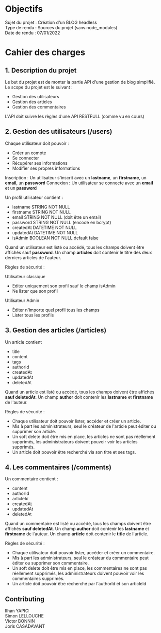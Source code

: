 # Objectifs

Sujet du projet : Création d'un BLOG headless  
Type de rendu : Sources du projet (sans node_modules)  
Date de rendu : 07/01/2022

# Cahier des charges
## 1. Description du projet

Le but du projet est de monter la partie API d'une gestion de blog simplifié.
Le scope du projet est le suivant :
- Gestion des utilisateurs
- Gestion des articles
- Gestion des commentaires  

L'API doit suivre les règles d'une API RESTFULL (comme vu en cours)

## 2. Gestion des utilisateurs (/users)

Chaque utilisateur doit pouvoir :

- Créer un compte
- Se connecter
- Récupérer ses informations
- Modifier ses propres informations  

Inscription : Un utilisateur s'inscrit avec un **lastname**, un **firstname**, un **email**, un **password**
Connexion : Un utilisateur se connecte avec un **email** et un **password**  

Un profil utilisateur contient :
- lastname STRING NOT NULL
- firstname STRING NOT NULL
- email STRING NOT NULL (doit être un email)
- password STRING NOT NULL (encodé en bcrypt)
- createdAt DATETIME NOT NULL
- updatedAt DATETIME NOT NULL
- isAdmin BOOLEAN NOT NULL default false  

Quand un utilisateur est listé ou accédé, tous les champs doivent être affichés sauf **password**. Un champ **articles** doit contenir le titre des deux derniers articles de l'auteur.

Règles de sécurité :

Utilisateur classique
- Editer uniquement son profil sauf le champ isAdmin
- Ne lister que son profil

Utilisateur Admin
- Éditer n'importe quel profil tous les champs
- Lister tous les profils

## 3. Gestion des articles (/articles)

Un article contient
- title
- content
- tags
- authorId
- createdAt
- updatedAt
- deletedAt

Quand un article est listé ou accédé, tous les champs doivent être affichés **sauf deletedAt**. Un champ **author** doit contenir les **lastname** et **firstname** de l'auteur.

Règles de sécurité :
- Chaque utilisateur doit pouvoir lister, accéder et créer un article.
- Mis à part les administrateurs, seul le créateur de l'article peut éditer ou supprimer son article.
- Un soft delete doit être mis en place, les articles ne sont pas réellement supprimés, les administrateurs
doivent pouvoir voir les articles supprimés.
- Un article doit pouvoir être recherché via son titre et ses tags.

## 4. Les commentaires (/comments)

Un commentaire contient :

- content
- authorId
- articleId
- createdAt
- updatedAt
- deletedAt

Quand un commentaire est listé ou accédé, tous les champs doivent être affichés **sauf deletedAt**. Un champ **author** doit contenir les **lastname** et **firstname** de l'auteur. Un champ **article** doit contenir le **title** de l'article.

Règles de sécurité :

- Chaque utilisateur doit pouvoir lister, accéder et créer un commentaire.
- Mis à part les administrateurs, seul le créateur du commentaire peut éditer ou supprimer son
commentaire.
- Un soft delete doit être mis en place, les commentaires ne sont pas réellement supprimés, les
administrateurs doivent pouvoir voir les commentaires supprimés.
- Un article doit pouvoir être recherché par l'authorId et son articleId

## Contributing
Ilhan YAPICI  
Simon LELLOUCHE  
Victor BONNIN  
Joris CASADAVANT  